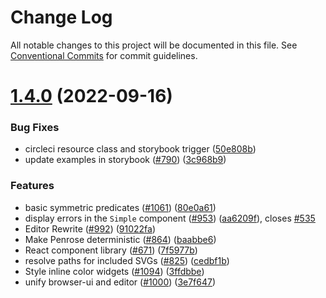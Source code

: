 # Change Log

All notable changes to this project will be documented in this file.
See [Conventional Commits](https://conventionalcommits.org) for commit guidelines.

# [1.4.0](https://github.com/penrose/penrose/compare/v1.3.0...v1.4.0) (2022-09-16)


### Bug Fixes

* circleci resource class and storybook trigger ([50e808b](https://github.com/penrose/penrose/commit/50e808b0e7c77dfbb5f6e61c71eb0a1c9636aadd))
* update examples in storybook ([#790](https://github.com/penrose/penrose/issues/790)) ([3c968b9](https://github.com/penrose/penrose/commit/3c968b90e77017c55fa43db02bd3a3dd874cb047))


### Features

* basic symmetric predicates ([#1061](https://github.com/penrose/penrose/issues/1061)) ([80e0a61](https://github.com/penrose/penrose/commit/80e0a611951cec828dbec5f00b56795a34ddfe26))
* display errors in the `Simple` component ([#953](https://github.com/penrose/penrose/issues/953)) ([aa6209f](https://github.com/penrose/penrose/commit/aa6209f520b6a2cbdcfe1b80767b233d27d69867)), closes [#535](https://github.com/penrose/penrose/issues/535)
* Editor Rewrite ([#992](https://github.com/penrose/penrose/issues/992)) ([91022fa](https://github.com/penrose/penrose/commit/91022fafdd45e6e5810bcb87448095a1d105bae5))
* Make Penrose deterministic ([#864](https://github.com/penrose/penrose/issues/864)) ([baabbe6](https://github.com/penrose/penrose/commit/baabbe63cfee662eb1f97a0782ca3a1d609af4cd))
* React component library ([#671](https://github.com/penrose/penrose/issues/671)) ([7f5977b](https://github.com/penrose/penrose/commit/7f5977b9c578b0a47c0d7b3643426d62319c93d7))
* resolve paths for included SVGs ([#825](https://github.com/penrose/penrose/issues/825)) ([cedbf1b](https://github.com/penrose/penrose/commit/cedbf1b0f219f013a0c825e08007a2edc3b2c3bc))
* Style inline color widgets ([#1094](https://github.com/penrose/penrose/issues/1094)) ([3ffdbbe](https://github.com/penrose/penrose/commit/3ffdbbe8aef0a2588962bf242de85d39fa4792c7))
* unify browser-ui and editor ([#1000](https://github.com/penrose/penrose/issues/1000)) ([3e7f647](https://github.com/penrose/penrose/commit/3e7f64729fb36ba7c735f0360dcc4f33fd04a49c))
